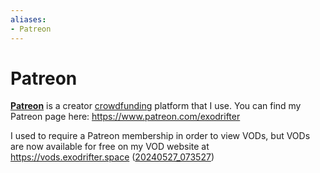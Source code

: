 ```yaml
---
aliases:
- Patreon
---
```


# Patreon

**[Patreon](https://www.patreon.com/)** is a creator [crowdfunding](../indices/crowdfunding.md) platform that I use. You can find my Patreon page here: https://www.patreon.com/exodrifter

I used to require a Patreon membership in order to view VODs, but VODs are now available for free on my VOD website at https://vods.exodrifter.space ([20240527_073527](../entries/20240527_073527.md))

